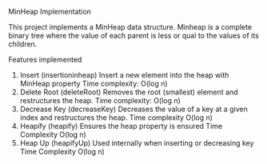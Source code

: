 MinHeap Implementation

This project implements a MinHeap data structure. Minheap is a complete binary tree where the value of each parent is less or qual to the values of its children.

Features implemented
1. Insert (insertioninheap)
   Insert a new element into the heap with MinHeap property
   Time complexity: O(log n)
2. Delete Root (deleteRoot)
   Removes the root (smallest) element and restructures the heap.
   Time complexity: O(log n)
3. Decrease Key (decreaseKey)
  Decreases the value of a key at a given index and restructures the heap.
  Time complexity O(log n)
4. Heapify (heapify)
   Ensures the heap property is ensured
   Time Complexity O(log n)
5. Heap Up (heapifyUp)
   Used internally when inserting or decreasing key
   Time Complexity O(log n)



